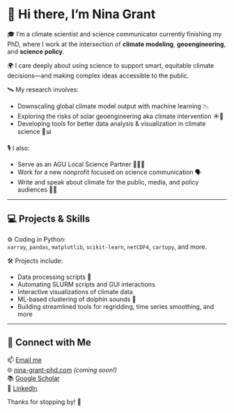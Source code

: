 # 👋 Hi there, I’m Nina Grant

🎓 I’m a climate scientist and science communicator currently finishing my PhD, where I work at the intersection of **climate modeling**, **geoengineering**, and **science policy**.

🌍 I care deeply about using science to support smart, equitable climate decisions—and making complex ideas accessible to the public.

🛰️ My research involves:
- Downscaling global climate model output with machine learning 📉
- Exploring the risks of solar geoengineering aka climate intervention ☀️🛑
- Developing tools for better data analysis & visualization in climate science 🔬📊

🎙️ I also:
- Serve as an AGU Local Science Partner 👩‍🔬🤝
- Work for a new nonprofit focused on science communication 🗣️
- Write and speak about climate for the public, media, and policy audiences 📰🎤

---

## 💻 Projects & Skills

⚙️ Coding in Python:  
`xarray`, `pandas`, `matplotlib`, `scikit-learn`, `netCDF4`, `cartopy`, and more.

🛠️ Projects include:
- Data processing scripts 🧮
- Automating SLURM scripts and GUI interactions
- Interactive visualizations of climate data
- ML-based clustering of dolphin sounds 🐬
- Building streamlined tools for regridding, time series smoothing, and more

---

## 🔗 Connect with Me

📫 [Email me](mailto:nina.grant.phd@gmail.com)  
🌐 [nina-grant-phd.com](https://nina-grant-phd.com) *(coming soon!)*   
📚 [Google Scholar](https://scholar.google.it/citations?user=Ja6cgUwAAAAJ&hl=en)  
👔 [LinkedIn](https://www.linkedin.com/in/nina-grant-2021/)

Thanks for stopping by! 🚀
